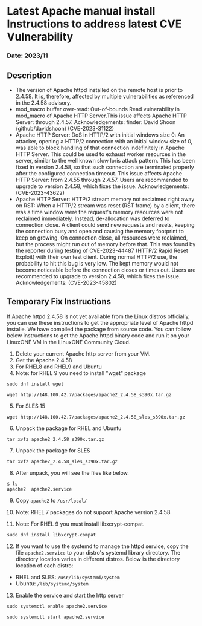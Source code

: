 # Latest Apache manual install Instructions to address latest CVE Vulnerability

### Date: 2023/11

## Description
- The version of Apache httpd installed on the remote host is prior to 2.4.58. It is, therefore, affected by multiple vulnerabilities as referenced in the 2.4.58 advisory.
- mod_macro buffer over-read: Out-of-bounds Read vulnerability in mod_macro of Apache HTTP Server.This issue affects Apache HTTP Server: through 2.4.57. Acknowledgements: finder: David Shoon (github/davidshoon) (CVE-2023-31122)
- Apache HTTP Server: DoS in HTTP/2 with initial windows size 0: An attacker, opening a HTTP/2 connection with an initial window size of 0, was able to block handling of that connection indefinitely in Apache HTTP Server. This could be used to exhaust worker resources in the server, similar to the well known slow loris attack pattern. This has been fixed in version 2.4.58, so that such connection are terminated properly after the configured connection timeout. This issue affects Apache HTTP Server: from 2.4.55 through 2.4.57. Users are recommended to upgrade to version 2.4.58, which fixes the issue.
Acknowledgements: (CVE-2023-43622)
- Apache HTTP Server: HTTP/2 stream memory not reclaimed right away on RST: When a HTTP/2 stream was reset (RST frame) by a client, there was a time window were the request's memory resources were not reclaimed immediately. Instead, de-allocation was deferred to connection close. A client could send new requests and resets, keeping the connection busy and open and causing the memory footprint to keep
on growing. On connection close, all resources were reclaimed, but the process might run out of memory before that. This was found by the reporter during testing of CVE-2023-44487 (HTTP/2 Rapid Reset Exploit) with their own test client. During normal HTTP/2 use, the probability to hit this bug is very low. The kept memory would not become noticeable before the connection closes or times out. Users are recommended to upgrade to version 2.4.58, which fixes the issue. Acknowledgements: (CVE-2023-45802)

## Temporary Fix Instructions
If Apache httpd 2.4.58 is not yet available from the Linux distros officially, you can use these instructions to get the appropriate level of Apache httpd installe.  We have compiled the package from source code. You can follow below instructions to get the Apache httpd binary code and run it on your LinuxONE VM in the LinuxONE Community Cloud. 

1. Delete your current Apache http server from your VM.
2. Get the Apache 2.4.58
3. For RHEL8 and RHEL9 and Ubuntu
4. Note: for RHEL 9 you need to install "wget" package
```
sudo dnf install wget
```
```
wget http://148.100.42.7/packages/apache2_2.4.58_s390x.tar.gz
```
5.  For SLES 15
```
wget http://148.100.42.7/packages/apache2_2.4.58_sles_s390x.tar.gz
```

6. Unpack the package for RHEL and Ubuntu
```
tar xvfz apache2_2.4.58_s390x.tar.gz
```
7. Unpack the package for SLES
```
tar xvfz apache2_2.4.58_sles_s390x.tar.gz
```
8. After unpack, you will see the files like below. 
```
$ ls
apache2  apache2.service
```
9. Copy `apache2` to `/usr/local/`

10. Note: RHEL 7 packages do not support Apache version 2.4.58

11. Note: For RHEL 9 you must install libxcrypt-compat.  
```
sudo dnf install libxcrypt-compat
```
12. If you want to use the systemd to manage the httpd service, copy the file `apache2.service` to your distro's systemd library directory. The directory location varies in different distros. Below is the directory location of each distro:
   - RHEL and SLES: `/usr/lib/systemd/system`
   - Ubuntu: `/lib/systemd/system` 

13. Enable the service and start the http server
   ```
   sudo systemctl enable apache2.service
   ```
   ```
   sudo systemctl start apache2.service
   ```




